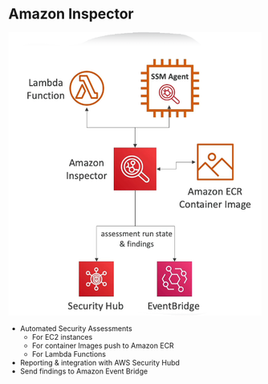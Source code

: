 # Amazon Inspector

![amazon-inspector](images/amazon-inspector.PNG)

- Automated Security Assessments
    - For EC2 instances
    - For container Images push to Amazon ECR
    - For Lambda Functions
- Reporting & integration with AWS Security Hubd
- Send findings to Amazon Event Bridge

